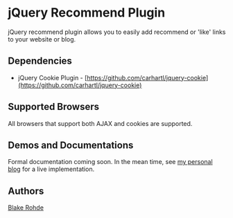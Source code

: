 # jQuery Recommend Plugin

jQuery recommend plugin allows you to easily add recommend or 'like' links to your website or blog.

## Dependencies

- jQuery Cookie Plugin - [https://github.com/carhartl/jquery-cookie](https://github.com/carhartl/jquery-cookie)

## Supported Browsers

All browsers that support both AJAX and cookies are supported.

## Demos and Documentations

Formal documentation coming soon. In the mean time, see [my personal blog](http://www.blakerohde.com/blog/) for a live implementation.

## Authors

[Blake Rohde](http://www.blakerohde.com/)